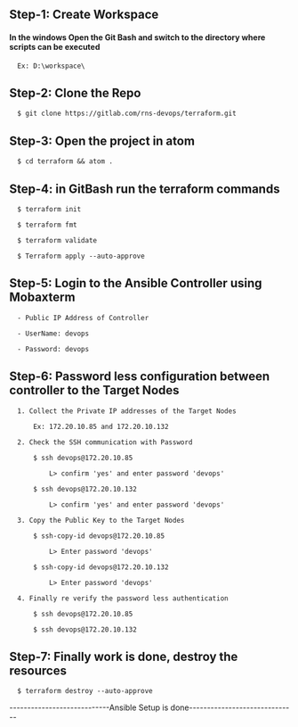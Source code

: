 ## Step-1: Create Workspace

#### In the windows Open the Git Bash and switch to the directory where scripts can be executed

      Ex: D:\workspace\

## Step-2: Clone the Repo

      $ git clone https://gitlab.com/rns-devops/terraform.git

## Step-3: Open the project in atom

      $ cd terraform && atom .

## Step-4: in GitBash run the terraform commands

      $ terraform init

      $ terraform fmt

      $ terraform validate

      $ Terraform apply --auto-approve

## Step-5: Login to the Ansible Controller using Mobaxterm

      - Public IP Address of Controller

      - UserName: devops

      - Password: devops

## Step-6: Password less configuration between controller to the Target Nodes

      1. Collect the Private IP addresses of the Target Nodes

          Ex: 172.20.10.85 and 172.20.10.132

      2. Check the SSH communication with Password

          $ ssh devops@172.20.10.85

              L> confirm 'yes' and enter password 'devops'

          $ ssh devops@172.20.10.132

              L> confirm 'yes' and enter password 'devops'

      3. Copy the Public Key to the Target Nodes

          $ ssh-copy-id devops@172.20.10.85

              L> Enter password 'devops'

          $ ssh-copy-id devops@172.20.10.132

              L> Enter password 'devops'

      4. Finally re verify the password less authentication

          $ ssh devops@172.20.10.85

          $ ssh devops@172.20.10.132


## Step-7: Finally work is done, destroy the resources

      $ terraform destroy --auto-approve
      
----------------------------Ansible Setup is done------------------------------
